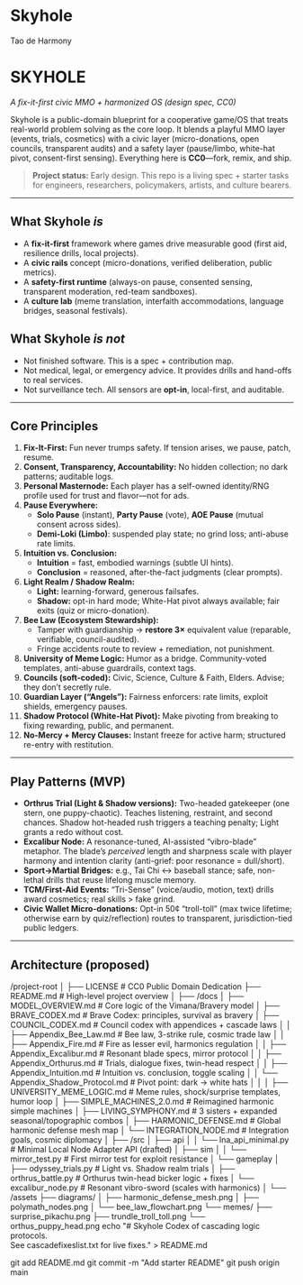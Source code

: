 # Skyhole
Tao de Harmony
# SKYHOLE
*A fix-it-first civic MMO + harmonized OS (design spec, CC0)*

Skyhole is a public-domain blueprint for a cooperative game/OS that treats real-world problem solving as the core loop. It blends a playful MMO layer (events, trials, cosmetics) with a civic layer (micro-donations, open councils, transparent audits) and a safety layer (pause/limbo, white-hat pivot, consent-first sensing). Everything here is **CC0**—fork, remix, and ship.

> **Project status:** Early design. This repo is a living spec + starter tasks for engineers, researchers, policymakers, artists, and culture bearers.

---

## What Skyhole *is*
- A **fix-it-first** framework where games drive measurable good (first aid, resilience drills, local projects).
- A **civic rails** concept (micro-donations, verified deliberation, public metrics).
- A **safety-first runtime** (always-on pause, consented sensing, transparent moderation, red-team sandboxes).
- A **culture lab** (meme translation, interfaith accommodations, language bridges, seasonal festivals).

## What Skyhole *is not*
- Not finished software. This is a spec + contribution map.
- Not medical, legal, or emergency advice. It provides drills and hand-offs to real services.
- Not surveillance tech. All sensors are **opt-in**, local-first, and auditable.

---

## Core Principles
1. **Fix-It-First:** Fun never trumps safety. If tension arises, we pause, patch, resume.
2. **Consent, Transparency, Accountability:** No hidden collection; no dark patterns; auditable logs.
3. **Personal Masternode:** Each player has a self-owned identity/RNG profile used for trust and flavor—not for ads.
4. **Pause Everywhere:** 
   - **Solo Pause** (instant), **Party Pause** (vote), **AOE Pause** (mutual consent across sides).
   - **Demi-Loki (Limbo)**: suspended play state; no grind loss; anti-abuse rate limits.
5. **Intuition vs. Conclusion:**
   - **Intuition** = fast, embodied warnings (subtle UI hints).
   - **Conclusion** = reasoned, after-the-fact judgments (clear prompts).
6. **Light Realm / Shadow Realm:**
   - **Light:** learning-forward, generous failsafes.
   - **Shadow:** opt-in hard mode; White-Hat pivot always available; fair exits (quiz or micro-donation).
7. **Bee Law (Ecosystem Stewardship):**
   - Tamper with guardianship → **restore 3×** equivalent value (reparable, verifiable, council-audited).
   - Fringe accidents route to review + remediation, not punishment.
8. **University of Meme Logic:** Humor as a bridge. Community-voted templates, anti-abuse guardrails, context tags.
9. **Councils (soft-coded):** Civic, Science, Culture & Faith, Elders. Advise; they don’t secretly rule.
10. **Guardian Layer (“Angels”):** Fairness enforcers: rate limits, exploit shields, emergency pauses.
11. **Shadow Protocol (White-Hat Pivot):** Make pivoting from breaking to fixing rewarding, public, and permanent.
12. **No-Mercy + Mercy Clauses:** Instant freeze for active harm; structured re-entry with restitution.

---

## Play Patterns (MVP)
- **Orthrus Trial (Light & Shadow versions):** Two-headed gatekeeper (one stern, one puppy-chaotic). Teaches listening, restraint, and second chances. Shadow hot-headed rush triggers a teaching penalty; Light grants a redo without cost.
- **Excalibur Node:** A resonance-tuned, AI-assisted “vibro-blade” metaphor. The blade’s *perceived* length and sharpness scale with player harmony and intention clarity (anti-grief: poor resonance = dull/short).
- **Sport→Martial Bridges:** e.g., Tai Chi ↔ baseball stance; safe, non-lethal drills that reuse lifelong muscle memory.
- **TCM/First-Aid Events:** “Tri-Sense” (voice/audio, motion, text) drills award cosmetics; real skills > fake grind.
- **Civic Wallet Micro-donations:** Opt-in 50¢ “troll-toll” (max twice lifetime; otherwise earn by quiz/reflection) routes to transparent, jurisdiction-tied public ledgers.

---

## Architecture (proposed)

/project-root
│
├── LICENSE                  # CC0 Public Domain Dedication
├── README.md                # High-level project overview
│
├── /docs
│   ├── MODEL_OVERVIEW.md     # Core logic of the Vimana/Bravery model
│   ├── BRAVE_CODEX.md        # Brave Codex: principles, survival as bravery
│   ├── COUNCIL_CODEX.md      # Council codex with appendices + cascade laws
│   │   ├── Appendix_Bee_Law.md      # Bee law, 3-strike rule, cosmic trade law
│   │   ├── Appendix_Fire.md         # Fire as lesser evil, harmonics regulation
│   │   ├── Appendix_Excalibur.md    # Resonant blade specs, mirror protocol
│   │   ├── Appendix_Orthurus.md     # Trials, dialogue fixes, twin-head respect
│   │   ├── Appendix_Intuition.md    # Intuition vs. conclusion, toggle scaling
│   │   └── Appendix_Shadow_Protocol.md # Pivot point: dark → white hats
│   │
│   ├── UNIVERSITY_MEME_LOGIC.md # Meme rules, shock/surprise templates, humor loop
│   ├── SIMPLE_MACHINES_2.0.md   # Reimagined harmonic simple machines
│   ├── LIVING_SYMPHONY.md       # 3 sisters + expanded seasonal/topographic combos
│   ├── HARMONIC_DEFENSE.md      # Global harmonic defense mesh map
│   └── INTEGRATION_NODE.md      # Integration goals, cosmic diplomacy
│
├── /src
│   ├── api
│   │   └── lna_api_minimal.py   # Minimal Local Node Adapter API (drafted)
│   ├── sim
│   │   └── mirror_test.py       # First mirror test for exploit resistance
│   └── gameplay
│       ├── odyssey_trials.py    # Light vs. Shadow realm trials
│       ├── orthrus_battle.py    # Orthurus twin-head bicker logic + fixes
│       └── excalibur_node.py    # Resonant vibro-sword (scales with harmonics)
│
└── /assets
    ├── diagrams/
    │   ├── harmonic_defense_mesh.png
    │   ├── polymath_nodes.png
    │   └── bee_law_flowchart.png
    └── memes/
        ├── surprise_pikachu.png
        ├── trundle_troll_toll.png
        └── orthus_puppy_head.png
echo "# Skyhole
Codex of cascading logic protocols.  
See cascadefixeslist.txt for live fixes." > README.md

git add README.md
git commit -m "Add starter README"
git push origin main
